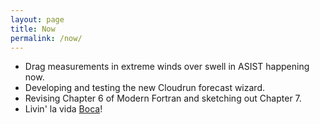```yaml
---
layout: page
title: Now
permalink: /now/
---
```


* Drag measurements in extreme winds over swell in ASIST happening now.
* Developing and testing the new Cloudrun forecast wizard. 
* Revising Chapter 6 of Modern Fortran and sketching out Chapter 7.
* Livin' la vida [Boca](https://www.myboca.us)!
